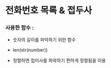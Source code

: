 # 전화번호 목록 & 접두사

### 사용한 함수 :
 - 숫자의 길이를 파악하기 위한 함수
 - len(str(number))

- 정렬하면 접미사를 파악하기 편하게 정렬됨을 이용
